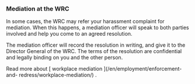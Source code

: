 ###  Mediation at the WRC

In some cases, the WRC may refer your harassment complaint for mediation. When
this happens, a mediation officer will speak to both parties involved and help
you come to an agreed resolution.

The mediation officer will record the resolution in writing, and give it to
the Director General of the WRC. The terms of the resolution are confidential
and legally binding on you and the other person.

Read more about [ workplace mediation ](/en/employment/enforcement-and-
redress/workplace-mediation/) .
